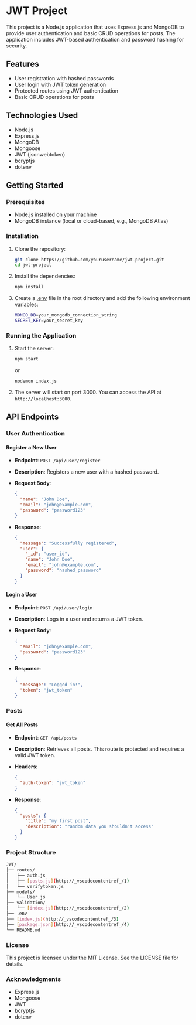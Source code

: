 <!-- # AWT Project

This project is a Node.js application that uses Express.js and MongoDB to provide user authentication and basic CRUD operations for posts. The application includes JWT-based authentication and password hashing for security.

## Features

- User registration with hashed passwords
- User login with JWT token generation
- Protected routes using JWT authentication
- Basic CRUD operations for posts

## Technologies Used

- Node.js
- Express.js
- MongoDB
- Mongoose
- JWT (jsonwebtoken)
- bcryptjs
- dotenv

## Getting Started

### Prerequisites

- Node.js installed on your machine
- MongoDB instance (local or cloud-based, e.g., MongoDB Atlas)

### Installation

1. Clone the repository:

   ```sh
   git clone https://github.com/yourusername/awt-project.git
   cd awt-project
2. Install the dependencies:
   ```sh
   npm install
3. Create a .env file in the root directory and add the following environment variables:
4.  ```sh
    MONGO_DB=your_mongodb_connection_string
SECRET_KEY=your_secret_key
``<vscode_annotation details='%5B%7B%22title%22%3A%22hardcoded-credentials%22%2C%22description%22%3A%22Embedding%20credentials%20in%20source%20code%20risks%20unauthorized%20access%22%7D%5D'>`

### Running the Application
1. Start the server
```sh
npm start
or
nodemon index.js
2. The server will start on port 3000. You can access the API at http://localhost:3000.

##API Endpoints
###User Authentication
####Register a New User
Endpoint: POST /api/user/register
Description: Registers a new user with a hashed password.
Request Body:
{
  "name": "John Doe",
  "email": "john@example.com",
  "password": "password123"
}

Response:

```sh
{
  "message": "Successfully registered",
  "user": {
    "_id": "user_id",
    "name": "John Doe",
    "email": "john@example.com",
    "password": "hashed_password"
  }
}

###User 
Endpoint: POST /api/user/login
Description: Logs in a user and returns a JWT token.
Request Body:
```sh
{
  "email": "john@example.com",
  "password": "password123"
}

Response:
```sh
{
  "message": "Logged in!",
  "token": "jwt_token"
}

###Posts
####Get All Posts
Endpoint: GET /api/posts
Description: Retrieves all posts. This route is protected and requires a valid JWT token.
Headers:
```sh
{
  "auth-token": "jwt_token"
}

Response:
```sh
{
  "posts": {
    "title": "my first post",
    "description": "random data you shouldn't access"
  }
}

###Project Structure
JWT/
├── routes/
│   ├── auth.js
│   ├── [posts.js](http://_vscodecontentref_/1)
│   └── verifytoken.js
├── models/
│   └── User.js
├── validation/
│   └── [index.js](http://_vscodecontentref_/2)
├── .env
├── [index.js](http://_vscodecontentref_/3)
├── [package.json](http://_vscodecontentref_/4)
└── README.md

###License
This project is licensed under the MIT License. See the LICENSE file for details.

###Acknowledgments
Express.js
Mongoose
JWT
bcryptjs
dotenv -->
# JWT Project

This project is a Node.js application that uses Express.js and MongoDB to provide user authentication and basic CRUD operations for posts. The application includes JWT-based authentication and password hashing for security.

## Features

- User registration with hashed passwords
- User login with JWT token generation
- Protected routes using JWT authentication
- Basic CRUD operations for posts

## Technologies Used

- Node.js
- Express.js
- MongoDB
- Mongoose
- JWT (jsonwebtoken)
- bcryptjs
- dotenv

## Getting Started

### Prerequisites

- Node.js installed on your machine
- MongoDB instance (local or cloud-based, e.g., MongoDB Atlas)

### Installation

1. Clone the repository:

    ```sh
    git clone https://github.com/yourusername/jwt-project.git
    cd jwt-project
    ```

2. Install the dependencies:

    ```sh
    npm install
    ```

3. Create a [.env](http://_vscodecontentref_/1) file in the root directory and add the following environment variables:

    ```sh
    MONGO_DB=your_mongodb_connection_string
    SECRET_KEY=your_secret_key
    ```

### Running the Application

1. Start the server:

    ```sh
    npm start
    ```

    or

    ```sh
    nodemon index.js
    ```

2. The server will start on port 3000. You can access the API at `http://localhost:3000`.

## API Endpoints

### User Authentication

#### Register a New User

- **Endpoint**: `POST /api/user/register`
- **Description**: Registers a new user with a hashed password.
- **Request Body**:

    ```json
    {
      "name": "John Doe",
      "email": "john@example.com",
      "password": "password123"
    }
    ```

- **Response**:

    ```json
    {
      "message": "Successfully registered",
      "user": {
        "_id": "user_id",
        "name": "John Doe",
        "email": "john@example.com",
        "password": "hashed_password"
      }
    }
    ```

#### Login a User

- **Endpoint**: `POST /api/user/login`
- **Description**: Logs in a user and returns a JWT token.
- **Request Body**:

    ```json
    {
      "email": "john@example.com",
      "password": "password123"
    }
    ```

- **Response**:

    ```json
    {
      "message": "Logged in!",
      "token": "jwt_token"
    }
    ```

### Posts

#### Get All Posts

- **Endpoint**: `GET /api/posts`
- **Description**: Retrieves all posts. This route is protected and requires a valid JWT token.
- **Headers**:

    ```json
    {
      "auth-token": "jwt_token"
    }
    ```

- **Response**:

    ```json
    {
      "posts": {
        "title": "my first post",
        "description": "random data you shouldn't access"
      }
    }
    ```

### Project Structure
```sh
JWT/
├── routes/
│   ├── auth.js
│   ├── [posts.js](http://_vscodecontentref_/1)
│   └── verifytoken.js
├── models/
│   └── User.js
├── validation/
│   └── [index.js](http://_vscodecontentref_/2)
├── .env
├── [index.js](http://_vscodecontentref_/3)
├── [package.json](http://_vscodecontentref_/4)
└── README.md
```
### License

This project is licensed under the MIT License. See the LICENSE file for details.

### Acknowledgments

- Express.js
- Mongoose
- JWT
- bcryptjs
- dotenv